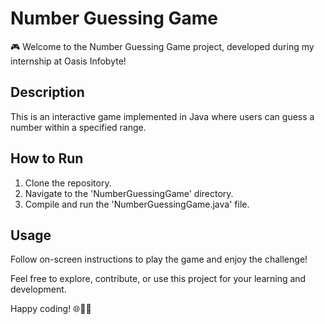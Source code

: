 # Number Guessing Game

🎮 Welcome to the Number Guessing Game project, developed during my internship at Oasis Infobyte!

## Description

This is an interactive game implemented in Java where users can guess a number within a specified range.

## How to Run

1. Clone the repository.
2. Navigate to the 'NumberGuessingGame' directory.
3. Compile and run the 'NumberGuessingGame.java' file.

## Usage

Follow on-screen instructions to play the game and enjoy the challenge!

Feel free to explore, contribute, or use this project for your learning and development.

Happy coding! 🌐👩‍💻
